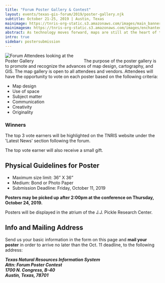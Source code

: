 ```yaml
---
title: "Forum Poster Gallery & Contest"
layout: events/texas-gis-forum/2019/poster-gallery.njk
subtitle: October 21-25, 2019 | Austin, Texas
mainimage: https://tnris-org-static.s3.amazonaws.com/images/main_banner_lg.jpg
mainimagesm: https://tnris-org-static.s3.amazonaws.com/images/enchantedTopo-sm.jpg
abstract: As technology moves forward, maps are still at the heart of the GIS field. The poster gallery showcases ongoing cartographic innovation in the community.
intro: true
sidebar: postersubmission
---
```


<img style="max-width: 50%" class="pull-right" src="https://tnris-org-static.s3.amazonaws.com/images/forum_2017_12.jpg" alt="Forum Attendees looking at the Poster Gallery"> The purpose of the poster gallery is to promote and recognize the advances of map design, cartography, and GIS. The map gallery is open to all attendees and vendors. Attendees will have the opportunity to vote on each poster based on the following criteria:

- Map design
- Use of space
- Subject matter
- Communication
- Creativity
- Originality

<div class="well well-md">
  <h3>Winners</h3>
  <p>The top 3 vote earners will be highlighted on the TNRIS website under the 'Latest News' section following the forum.</p>
  <p>The top vote earner will also receive a small gift.</p>
</div>

## Physical Guidelines for Poster

<ul class="lead">
  <li>Maximum size limit: 36” X 36”</li>
  <li>Medium: Bond or Photo Paper</li>
  <li>Submission Deadline: Friday, October 11, 2019</li>
</ul>

**Posters may be picked up after 2:00pm at the conference on Thursday, October 24, 2019.**

Posters will be displayed in the atrium of the J.J. Pickle Research Center.

## Info and Mailing Address

Send us your basic information in the form on this page and **mail your poster** in order to arrive no later than the Oct. 11 deadline, to the following address:

<address>
  <strong>Texas Natural Resources Information System<br>
  Attn: Forum Poster Contest<br>
  1700 N. Congress, B-40<br>
  Austin, Texas, 78701</strong>
</address>
